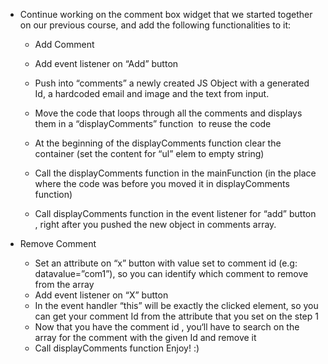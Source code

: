 * Continue working on the comment box widget that we started together on our previous course,
and add the following functionalities to it:
  * Add Comment

  * Add event listener on “Add” button

  * Push into “comments” a newly created JS Object with a generated Id, a
hardcoded email and image and the text from input.

  * Move the code that loops through all the comments and displays them in a
“displayComments” function ­ to reuse the code

  * At the beginning of the displayComments function clear the container (set the
content for “ul” elem to empty string)

  * Call the displayComments function in the mainFunction (in the place where the
code was before you moved it in displayComments function)

  * Call displayComments function in the event listener for “add” button , right after
you pushed the new object in comments array.

* Remove Comment
  * Set an attribute on “x” button with value set to comment id (e.g:
data­value=”com1”), so you can identify which comment to remove from the array
  * Add event listener on “X” button
  * In the event handler “this” will be exactly the clicked element, so you can get your
comment Id from the attribute that you set on the step 1
  * Now that you have the comment id , you‘ll have to search on the array for the
comment with the given Id and remove it
  * Call displayComments function
Enjoy! :)